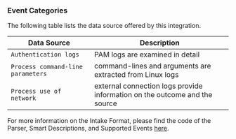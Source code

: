 
### Event Categories


The following table lists the data source offered by this integration.

| Data Source | Description                          |
| ----------- | ------------------------------------ |
| `Authentication logs` | PAM logs are examined in detail |
| `Process command-line parameters` | command-lines and arguments are extracted from Linux logs |
| `Process use of network` | external connection logs provide information on the outcome and the source |











For more information on the Intake Format, please find the code of the Parser, Smart Descriptions, and Supported Events [here](https://github.com/SEKOIA-IO/intake-formats/tree/main/Linux/linux).